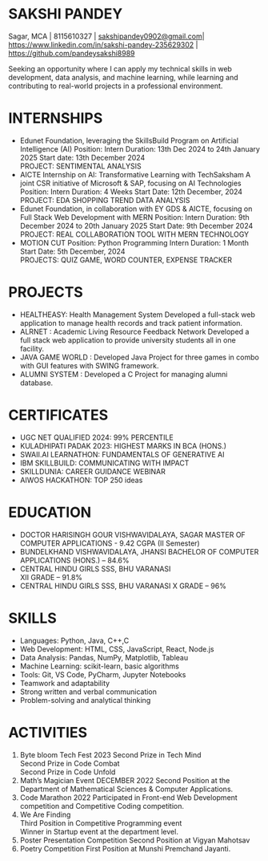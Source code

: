 # SAKSHI PANDEY 
Sagar, MCA | 8115610327 | sakshipandey0902@gmail.com| 
https://www.linkedin.com/in/sakshi-pandey-235629302 |  
https://github.com/pandeysakshi8989 

Seeking an opportunity where I can apply my technical skills in web development, data 
analysis, and machine learning, while learning and contributing to real-world projects in a 
professional environment. 

# INTERNSHIPS 
- Edunet Foundation, leveraging the SkillsBuild Program on Artificial Intelligence (AI) 
Position: Intern Duration: 13th Dec 2024 to 24th January 2025 Start date: 13th 
December 2024  
PROJECT: SENTIMENTAL ANALYSIS 
- AICTE Internship on AI: Transformative Learning with TechSaksham  A joint CSR 
initiative of Microsoft & SAP, focusing on AI Technologies Position: Intern Duration: 4 
Weeks Start Date: 12th December, 2024  
PROJECT: EDA SHOPPING TREND DATA ANALYSIS 
- Edunet Foundation, in collaboration with EY GDS & AICTE, focusing on Full Stack 
Web Development with MERN Position: Intern Duration: 9th December 2024 to 20th 
January 2025 Start Date: 9th December 2024  
PROJECT: REAL COLLABORATION TOOL WITH MERN TECHNOLOGY 
- MOTION CUT Position: Python Programming Intern Duration: 1 Month Start Date: 
5th December, 2024  
PROJECTS: QUIZ GAME, WORD COUNTER, EXPENSE TRACKER 

# PROJECTS 
- HEALTHEASY:  Health Management System 
Developed a full-stack web application to manage health records and track patient information. 
- ALRNET : Academic Living Resource Feedback Network 
Developed a full stack web application to provide university students all in one facility. 
- JAVA GAME WORLD : Developed Java Project for three games in combo with GUI features with SWING framework. 
- ALUMNI SYSTEM : Developed a C Project for managing alumni database. 

# CERTIFICATES 
- UGC NET QUALIFIED 2024: 99% PERCENTILE 
- KULADHIPATI PADAK 2023: HIGHEST MARKS IN BCA (HONS.) 
- SWAII.AI LEARNATHON: FUNDAMENTALS OF GENERATIVE AI 
- IBM SKILLBUILD: COMMUNICATING WITH IMPACT 
- SKILLDUNIA: CAREER GUIDANCE WEBINAR 
- AIWOS HACKATHON: TOP 250 ideas 

# EDUCATION 
- DOCTOR HARISINGH GOUR VISHWAVIDALAYA, SAGAR 
MASTER OF COMPUTER APPLICATIONS - 9.42 CGPA (II Semester) 
- BUNDELKHAND VISHWAVIDALAYA, JHANSI 
BACHELOR OF COMPUTER APPLICATIONS (HONS.) – 84.6%  
- CENTRAL HINDU GIRLS SSS, BHU VARANASI  
XII GRADE – 91.8% 
- CENTRAL HINDU GIRLS SSS, BHU VARANASI 
X GRADE – 96% 

# SKILLS   
- Languages: Python, Java, C++,C
- Web Development: HTML, CSS, JavaScript, React, Node.js 
- Data Analysis: Pandas, NumPy, Matplotlib, Tableau 
- Machine Learning: scikit-learn, basic algorithms 
- Tools: Git, VS Code, PyCharm, Jupyter Notebooks 
- Teamwork and adaptability 
- Strong written and verbal communication 
- Problem-solving and analytical thinking 

# ACTIVITIES 
1. Byte bloom Tech Fest 2023 
Second Prize in Tech Mind   
Second Prize in Code Combat  
Second Prize in Code Unfold  
2. Math’s Magician Event DECEMBER 2022 
Second Position at the Department of Mathematical Sciences & Computer Applications. 
3. Code Marathon 2022 
Participated in Front-end Web Development competition and Competitive Coding competition. 
4. We Are Finding  
Third Position in Competitive Programming event  
Winner in Startup event at the department level. 
5. Poster Presentation Competition 
Second Position at Vigyan Mahotsav 
6. Poetry Competition 
First Position at Munshi Premchand Jayanti.
